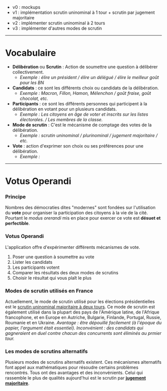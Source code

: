 - v0 : mockups
- v1 : implémentation scrutin uninominal à 1 tour + scrutin par jugement majoritaire
- v2 : implémenter scrutin uninominal à 2 tours
- v3 : implémenter d'autres modes de scrutin

---
# Vocabulaire

- **Délibération** ou **Scrutin** : Action de soumettre une question à délibérer collectivement.
  - *Exemple : élire un président / élire un délégué / élire le meilleur goût pour les BN*
- **Candidats** : ce sont les différents choix ou candidats de la délibération.
  - *Exemple : Macron, Fillon, Hamon, Mélenchon / goût fraise, goût chocolat, etc.*
- **Participants** : ce sont les différents personnes qui participent à la délibération en votant pour un plusieurs candidats.
  - *Exemple : Les citoyens en âge de voter et inscrits sur les listes électorales. / Les membres de la classe.*
- **Mode de scrutin** : C'est le mécanisme de comptage des votes de la délibération.
  - *Exemple : scrutin uninominal / plurinominal / jugement majoritaire / etc.*
- **Vote** : action d'exprimer son choix ou ses préférences pour une délibération.
  - *Exemple :*

---

# Votus Operandi

### Principe
Nombres des démocraties dites "modernes" sont fondées sur l'utilisation du **vote** pour organiser la participation des citoyens à la vie de la cité. Pourtant le *modus orerandi* mis en place pour exercer ce vote est **désuet et perfectible**.

### Votus Operandi
L'application offre d'expérimenter différents mécanismes de vote.
  1. Poser une question à soumettre au vote
  2. Lister les candidats
  3. Les participants votent
  4. Comparer les résultats des deux modes de scrutins
  5. Choisir le résultat qui vous plaît le plus

### Modes de scrutin utilisés en France
Actuellement, le mode de scrutin utilisé pour les élections présidentielles est le [scrutin uninominal majoritaire à deux tours](https://fr.wikipedia.org/wiki/Scrutin_uninominal_majoritaire_%C3%A0_deux_tours).
Ce mode de scrutin est également utilisé dans la plupart des pays de l'Amérique latine, de l'Afrique francophone, et en Europe en Autriche, Bulgarie, Finlande, Portugal, Russie, Roumanie et en Ukraine.
*Avantage : être dépouillé facilement (à l'époque du papier, l'argument était essentiel).*
*Inconvénient : des candidats qui gagneraient en duel contre chacun des concurrents sont éliminés au prmier tour.*

### Les modes de scrutins alternatifs
Plusieurs modes de scrutins alternatifs existent. Ces mécanismes alternatifs font appel aux mathématiques pour résoudre certains problèmes rencontrés. Tous ont des avantages et des inconvénients.
Celui qui rassemble le plus de qualités aujourd'hui est le scrutin par [**jugement majoritaire**](https://fr.wikipedia.org/wiki/Jugement_majoritaire).
